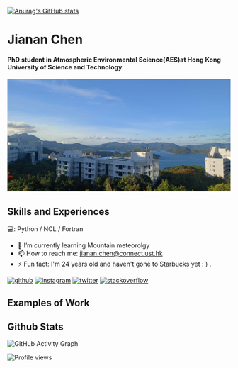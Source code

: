[![Anurag's GitHub stats](https://github-readme-stats.vercel.app/api?username=JiananChenUST)](https://github.com/anuraghazra/github-readme-stats)

# Jianan Chen 
#### PhD student in Atmospheric Environmental Science(AES)at Hong Kong University of Science and Technology
![PhD student in Atmospheric Environmental Science(AES)](https://github.com/JiananChenUST/JiananChenUST/blob/main/HKUST.png)


## Skills and Experiences 
💻: Python / NCL / Fortran 


- 🌱 I’m currently learning Mountain meteorolgy  
- 📫 How to reach me: jianan.chen@connect.ust.hk 
- ⚡ Fun fact: I'm 24 years old and haven't gone to Starbucks yet  :  ) . 


[<img src='https://cdn.jsdelivr.net/npm/simple-icons@3.0.1/icons/github.svg' alt='github' height='40'>](https://github.com/JiananChenUST)  [<img src='https://cdn.jsdelivr.net/npm/simple-icons@3.0.1/icons/instagram.svg' alt='instagram' height='40'>](https://www.instagram.com/august_chen_1/)  [<img src='https://cdn.jsdelivr.net/npm/simple-icons@3.0.1/icons/twitter.svg' alt='twitter' height='40'>](https://twitter.com/atmosChen)  [<img src='https://cdn.jsdelivr.net/npm/simple-icons@3.0.1/icons/stackoverflow.svg' alt='stackoverflow' height='40'>](https://stackoverflow.com/users/jianan-chen-hkust)  

## Examples of Work 





## Github Stats

![GitHub Activity Graph](https://activity-graph.herokuapp.com/graph?username=JiananChenUST)  

![Profile views](https://gpvc.arturio.dev/JiananChenUST)  

